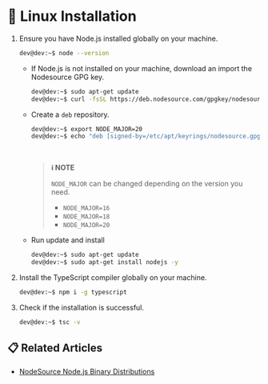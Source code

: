 # 💭 Linux Installation

1. Ensure you have Node.js installed globally on your machine.

    ```bash
    dev@dev:~$ node --version
    ```

    * If Node.js is not installed on your machine, download an import the Nodesource GPG key.

      ```bash
      dev@dev:~$ sudo apt-get update
      dev@dev:~$ curl -fsSL https://deb.nodesource.com/gpgkey/nodesource-repo.gpg.key | sudo gpg --dearmor -o /etc/apt/keyrings/nodesource.gpg
      ```

    * Create a `deb` repository.

      ```bash
      dev@dev:~$ export NODE_MAJOR=20
      dev@dev:~$ echo "deb [signed-by=/etc/apt/keyrings/nodesource.gpg] https://deb.nodesource.com/node_$NODE_MAJOR.x nodistro main" | sudo tee /etc/apt/sources.list.d/nodesource.list
      ```

      <br />

      > **ℹ️ NOTE**
      >
      > `NODE_MAJOR` can be changed depending on the version you need.
      >
      > * `NODE_MAJOR=16`
      > * `NODE_MAJOR=18`
      > * `NODE_MAJOR=20`

    * Run update and install

      ```bash
      dev@dev:~$ sudo apt-get update
      dev@dev:~$ sudo apt-get install nodejs -y
      ```

2. Install the TypeScript compiler globally on your machine.

    ```bash
    dev@dev:~$ npm i -g typescript
    ```

3. Check if the installation is successful.

    ```bash
    dev@dev:~$ tsc -v
    ```

## 📋 Related Articles
- [NodeSource Node.js Binary Distributions](https://github.com/nodesource/distributions)